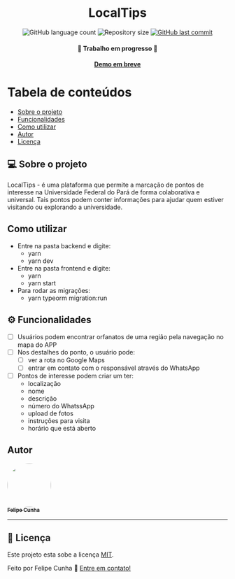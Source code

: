 

<h1 align="center">
  LocalTips
</h1>

<p align="center">
  <img alt="GitHub language count" src="https://img.shields.io/github/languages/count/feliperucunha/localtips-ufpa?color=%2304D361">

  <img alt="Repository size" src="https://img.shields.io/github/repo-size/feliperucunha/localtips-ufpa">
  
  <a href="https://github.com/feliperucunha/happy/commits/master">
    <img alt="GitHub last commit" src="https://img.shields.io/github/last-commit/feliperucunha/localtips-ufpa">
  </a>

</p>

<h4 align="center">
	🚧 Trabalho em progresso 🚧
</h4>

<h4 align="center">
	<a href="#">Demo em breve</a>
</h4>

Tabela de conteúdos
=================
<!--ts-->
   * [Sobre o projeto](#-sobre-o-projeto)
   * [Funcionalidades](#-funcionalidades)
   * [Como utilizar](#-como-utilizar)
   * [Autor](#-autor)
   * [Licença](#user-content--licença)
<!--te-->


## 💻 Sobre o projeto

LocalTips - é uma plataforma que permite a marcação de pontos de interesse na Universidade Federal do Pará de forma colaborativa e universal. Tais pontos podem conter informações para ajudar quem estiver visitando ou explorando a universidade.

## Como utilizar

- Entre na pasta backend e digite:
  - yarn
  - yarn dev
- Entre na pasta frontend e digite:
  - yarn
  - yarn start
- Para rodar as migrações:
  - yarn typeorm migration:run


## ⚙️ Funcionalidades

- [ ] Usuários podem encontrar orfanatos de uma região pela navegação no mapa do APP
- [ ] Nos destalhes do ponto, o usuário pode:
  - [ ] ver a rota no Google Maps
  - [ ] entrar em contato com o responsável através do WhatsApp
- [ ] Pontos de interesse podem criar um ter:
  - localização
  - nome
  - descrição
  - número do WhatssApp
  - upload de fotos
  - instruções para visita
  - horário que está aberto


## Autor

<a href="https://github.com/feliperucunha">
 <img style="border-radius: 50%;" src="https://avatars.githubusercontent.com/u/51034888?s=400&u=d957f24c0607b08051d57bd562e17db9cf811421&v=4" width="100px;" alt=""/>
 <br />
 <sub><b>Felipe Cunha</b></sub></a>
 <br />

---

## 📝 Licença

Este projeto esta sobe a licença [MIT](./LICENSE).

Feito por Felipe Cunha 👋 [Entre em contato!](https://www.linkedin.com/in/feliperubencunha/)